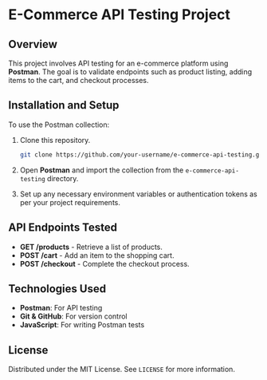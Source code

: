 # E-Commerce API Testing Project

## Overview
This project involves API testing for an e-commerce platform using **Postman**. The goal is to validate endpoints such as product listing, adding items to the cart, and checkout processes.

## Installation and Setup
To use the Postman collection:

1. Clone this repository.
    ```bash
    git clone https://github.com/your-username/e-commerce-api-testing.git
    ```

2. Open **Postman** and import the collection from the `e-commerce-api-testing` directory.
3. Set up any necessary environment variables or authentication tokens as per your project requirements.

## API Endpoints Tested
- **GET /products** - Retrieve a list of products.
- **POST /cart** - Add an item to the shopping cart.
- **POST /checkout** - Complete the checkout process.

## Technologies Used
- **Postman**: For API testing
- **Git & GitHub**: For version control
- **JavaScript**: For writing Postman tests

## License
Distributed under the MIT License. See `LICENSE` for more information.

